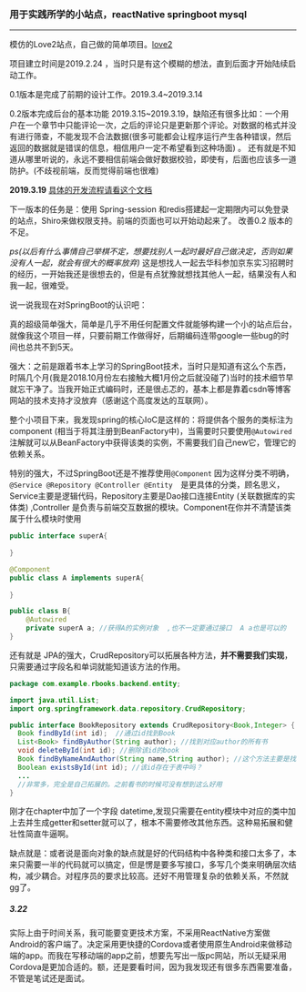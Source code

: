 ### 用于实践所学的小站点，reactNative springboot mysql

---

模仿的Love2站点，自己做的简单项目。[love2](https://love2.io) 

项目建立时间是2019.2.24 ，当时只是有这个模糊的想法，直到后面才开始陆续启动工作。

0.1版本是完成了前期的设计工作。2019.3.4~2019.3.14

0.2版本完成后台的基本功能  2019.3.15~2019.3.19，缺陷还有很多比如：一个用户在一个章节中只能评论一次，之后的评论只是更新那个评论。对数据的格式并没有进行筛查，不能发现不合法数据(很多可能都会让程序运行产生各种错误，然后返回的数据就是错误的信息，相信用户一定不希望看到这种场面)  。 还有就是不知道从哪里听说的，永远不要相信前端会做好数据校验，即使有，后面也应该多一道防护。(不歧视前端，反而觉得前端也很难)

**2019.3.19** [具体的开发流程请看这个文档](https://github.com/krystalics/RBooks/blob/master/%E5%BC%80%E5%8F%91%E7%AC%94%E8%AE%B0.markdown)

下一版本的任务是：使用 Spring-session 和redis搭建起一定期限内可以免登录的站点，Shiro来做权限支持。前端的页面也可以开始动起来了。 改善0.2 版本的不足。

*ps(以后有什么事情自己举棋不定，想要找别人一起时最好自己做决定，否则如果没有人一起，就会有很大的概率放弃)* 这是想找人一起去华科参加京东实习招聘时的经历，一开始我还是很想去的，但是有点犹豫就想找其他人一起，结果没有人和我一起，很难受。

说一说我现在对SpringBoot的认识吧：

真的超级简单强大，简单是几乎不用任何配置文件就能够构建一个小的站点后台，就像我这个项目一样，只要前期工作做得好，后期编码连带google一些bug的时间也总共不到5天。

强大：之前是跟着书本上学习的SpringBoot技术，当时只是知道有这么个东西，时隔几个月(我是2018.10月份左右接触大概1月份之后就没碰了)当时的技术细节早就忘干净了。当我开始正式编码时，还是很忐忑的，基本上都是靠着csdn等博客网站的技术支持才没放弃（感谢这个高度发达的互联网）。

整个小项目下来，我发现spring的核心IoC是这样的：将提供各个服务的类标注为 component (相当于将其注册到BeanFactory中)，当需要时只要使用`@Autowired` 注解就可以从BeanFactory中获得该类的实例，不需要我们自己new它，管理它的依赖关系。

特别的强大，不过SpringBoot还是不推荐使用`@Component` 因为这样分类不明确，`@Service @Repository @Controller @Entity  `是更具体的分类，顾名思义，Service主要是逻辑代码，Repository主要是Dao接口连接Entity (关联数据库的实体类) ,Controller 是负责与前端交互数据的模块。Component在你并不清楚该类属于什么模块时使用

```java
public interface superA{
    
}

@Component
public class A implements superA{
    
}

public class B{
    @Autowired
    private superA a; //获得A的实例对象  ,也不一定要通过接口  A a也是可以的
}
```

还有就是 JPA的强大，CrudRepository可以拓展各种方法，**并不需要我们实现**，只需要通过字段名和单词就能知道该方法的作用。

```java
package com.example.rbooks.backend.entity;

import java.util.List;
import org.springframework.data.repository.CrudRepository;

public interface BookRepository extends CrudRepository<Book,Integer> {
  Book findById(int id);  //通过id找到Book
  List<Book> findByAuthor(String author); //找到对应author的所有书
  void deleteById(int id); //删除该id的book
  Book findByNameAndAuthor(String name,String author); //这个方法主要是找到新建书 的 id
  Boolean existsById(int id); //该id存在于表中吗？
  ...
  //非常多，完全是自己拓展的。之前看书的时候可没有想到这么好用
}

```

刚才在chapter中加了一个字段 datetime,发现只需要在entity模块中对应的类中加上去并生成getter和setter就可以了，根本不需要修改其他东西。这种易拓展和健壮性简直牛逼啊。



缺点就是：或者说是面向对象的缺点就是好的代码结构中各种类和接口太多了，本来只需要一半的代码就可以搞定，但是愣是要多写接口，多写几个类来明确层次结构，减少耦合。对程序员的要求比较高。还好不用管理复杂的依赖关系，不然就gg了。



##### 3.22 

实际上由于时间关系，我可能要变更技术方案，不采用ReactNative方案做Android的客户端了。决定采用更快捷的Cordova或者使用原生Android来做移动端的app。而我在写移动端的app之前，想要先写出一版pc网站，所以无疑采用Cordova是更加合适的。额，还是要看时间，因为我发现还有很多东西需要准备，不管是笔试还是面试。